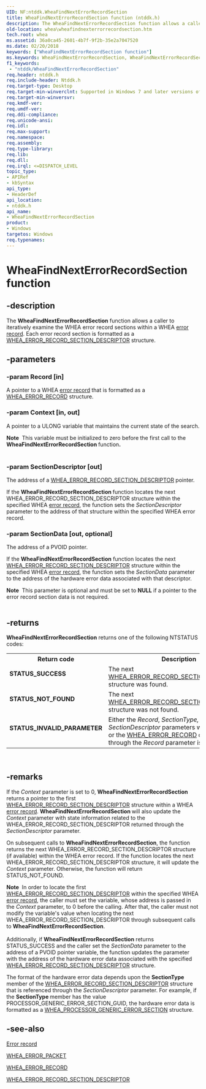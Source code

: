 ```yaml
---
UID: NF:ntddk.WheaFindNextErrorRecordSection
title: WheaFindNextErrorRecordSection function (ntddk.h)
description: The WheaFindNextErrorRecordSection function allows a caller to iteratively examine the WHEA error record sections within a WHEA error record. Each error record section is formatted as a WHEA_ERROR_RECORD_SECTION_DESCRIPTOR structure.
old-location: whea\wheafindnexterrorrecordsection.htm
tech.root: whea
ms.assetid: 36a0ca45-2601-4b7f-9f2b-35e2a7047520
ms.date: 02/20/2018
keywords: ["WheaFindNextErrorRecordSection function"]
ms.keywords: WheaFindNextErrorRecordSection, WheaFindNextErrorRecordSection function [WHEA Drivers and Applications], ntddk/WheaFindNextErrorRecordSection, whea.wheafindnexterrorrecordsection, whearef2_9beb5b85-6c25-49e5-9abc-bcb8e343c8c9.xml
f1_keywords:
 - "ntddk/WheaFindNextErrorRecordSection"
req.header: ntddk.h
req.include-header: Ntddk.h
req.target-type: Desktop
req.target-min-winverclnt: Supported in Windows 7 and later versions of Windows.
req.target-min-winversvr: 
req.kmdf-ver: 
req.umdf-ver: 
req.ddi-compliance: 
req.unicode-ansi: 
req.idl: 
req.max-support: 
req.namespace: 
req.assembly: 
req.type-library: 
req.lib: 
req.dll: 
req.irql: <=DISPATCH_LEVEL
topic_type:
- APIRef
- kbSyntax
api_type:
- HeaderDef
api_location:
- ntddk.h
api_name:
- WheaFindNextErrorRecordSection
product:
- Windows
targetos: Windows
req.typenames: 
---
```


# WheaFindNextErrorRecordSection function


## -description


The <b>WheaFindNextErrorRecordSection</b> function allows a caller to iteratively examine the WHEA error record sections within a WHEA <a href="https://docs.microsoft.com/windows-hardware/drivers/whea/error-records">error record</a>. Each error record section is formatted as a <a href="https://docs.microsoft.com/windows-hardware/drivers/ddi/ntddk/ns-ntddk-_whea_error_record_section_descriptor">WHEA_ERROR_RECORD_SECTION_DESCRIPTOR</a> structure.


## -parameters




### -param Record [in]

A pointer to a WHEA <a href="https://docs.microsoft.com/windows-hardware/drivers/whea/error-records">error record</a> that is formatted as a <a href="https://docs.microsoft.com/windows-hardware/drivers/ddi/ntddk/ns-ntddk-_whea_error_record">WHEA_ERROR_RECORD</a> structure.


### -param Context [in, out]

A pointer to a ULONG variable that maintains the current state of the search. 

<div class="alert"><b>Note</b>  This variable must be initialized to zero before the first call to the <b>WheaFindNextErrorRecordSection </b>function<b>.</b></div>
<div> </div>

### -param SectionDescriptor [out]

The address of a <a href="https://docs.microsoft.com/windows-hardware/drivers/ddi/ntddk/ns-ntddk-_whea_error_record_section_descriptor">WHEA_ERROR_RECORD_SECTION_DESCRIPTOR</a> pointer. 

If the <b>WheaFindNextErrorRecordSection </b>function locates the next WHEA_ERROR_RECORD_SECTION_DESCRIPTOR structure within the specified WHEA <a href="https://docs.microsoft.com/windows-hardware/drivers/whea/error-records">error record</a>, the function sets the <i>SectionDescriptor </i>parameter to the address of that structure within the specified WHEA error record.


### -param SectionData [out, optional]

The address of a PVOID pointer.

If the <b>WheaFindNextErrorRecordSection</b> function locates the next <a href="https://docs.microsoft.com/windows-hardware/drivers/ddi/ntddk/ns-ntddk-_whea_error_record_section_descriptor">WHEA_ERROR_RECORD_SECTION_DESCRIPTOR</a> structure within the specified WHEA <a href="https://docs.microsoft.com/windows-hardware/drivers/whea/error-records">error record</a>, the function sets the <i>SectionData</i> parameter to the address of the hardware error data associated with that descriptor.

<div class="alert"><b>Note</b>  This parameter is optional and must be set to <b>NULL</b> if a pointer to the error record section data is not required.</div>
<div> </div>

## -returns



<b>WheaFindNextErrorRecordSection</b> returns one of the following NTSTATUS codes:

<table>
<tr>
<th>Return code</th>
<th>Description</th>
</tr>
<tr>
<td width="40%">
<dl>
<dt><b>STATUS_SUCCESS</b></dt>
</dl>
</td>
<td width="60%">
The next  <a href="https://docs.microsoft.com/windows-hardware/drivers/ddi/ntddk/ns-ntddk-_whea_error_record_section_descriptor">WHEA_ERROR_RECORD_SECTION_DESCRIPTOR</a> structure was found. 

</td>
</tr>
<tr>
<td width="40%">
<dl>
<dt><b>STATUS_NOT_FOUND</b></dt>
</dl>
</td>
<td width="60%">
The next <a href="https://docs.microsoft.com/windows-hardware/drivers/ddi/ntddk/ns-ntddk-_whea_error_record_section_descriptor">WHEA_ERROR_RECORD_SECTION_DESCRIPTOR</a> structure was not found.

</td>
</tr>
<tr>
<td width="40%">
<dl>
<dt><b>STATUS_INVALID_PARAMETER</b></dt>
</dl>
</td>
<td width="60%">
Either the <i>Record</i>, <i>SectionType,</i> or <i>SectionDescriptor</i> parameters were set to <b>NULL</b>, or the <a href="https://docs.microsoft.com/windows-hardware/drivers/ddi/ntddk/ns-ntddk-_whea_error_record">WHEA_ERROR_RECORD</a> data referenced through the <i>Record </i>parameter is invalid.

</td>
</tr>
</table>
 




## -remarks



If the <i>Context</i> parameter is set to 0, <b>WheaFindNextErrorRecordSection </b>returns a pointer to the first <a href="https://docs.microsoft.com/windows-hardware/drivers/ddi/ntddk/ns-ntddk-_whea_error_record_section_descriptor">WHEA_ERROR_RECORD_SECTION_DESCRIPTOR</a> structure within a WHEA <a href="https://docs.microsoft.com/windows-hardware/drivers/whea/error-records">error record</a>. <b>WheaFindNextErrorRecordSection </b>will also update the <i>Context</i> parameter with state information related to the WHEA_ERROR_RECORD_SECTION_DESCRIPTOR returned through the <i>SectionDescriptor</i> parameter.

On subsequent calls to <b>WheaFindNextErrorRecordSection</b>, the function returns the next WHEA_ERROR_RECORD_SECTION_DESCRIPTOR structure (if available) within the WHEA error record. If the function locates the next WHEA_ERROR_RECORD_SECTION_DESCRIPTOR structure, it will update the <i>Context</i> parameter. Otherwise, the function will return STATUS_NOT_FOUND.

<div class="alert"><b>Note</b>  In order to locate the first <a href="https://docs.microsoft.com/windows-hardware/drivers/ddi/ntddk/ns-ntddk-_whea_error_record_section_descriptor">WHEA_ERROR_RECORD_SECTION_DESCRIPTOR</a> within the specified WHEA <a href="https://docs.microsoft.com/windows-hardware/drivers/whea/error-records">error record</a>, the caller must set the variable, whose address is passed in the <i>Context</i> parameter, to 0 before the calling. After that, the caller must not modify the variable's value when locating the next WHEA_ERROR_RECORD_SECTION_DESCRIPTOR through subsequent calls to <b>WheaFindNextErrorRecordSection</b>.</div>
<div> </div>
Additionally, if <b>WheaFindNextErrorRecordSection</b> returns STATUS_SUCCESS and the caller set the <i>SectionData</i> parameter to the address of a PVOID pointer variable, the function updates the parameter with the address of the hardware error data associated with the specified <a href="https://docs.microsoft.com/windows-hardware/drivers/ddi/ntddk/ns-ntddk-_whea_error_record_section_descriptor">WHEA_ERROR_RECORD_SECTION_DESCRIPTOR</a> structure. 

The format of the hardware error data depends upon the <b>SectionType </b>member of the <a href="https://docs.microsoft.com/windows-hardware/drivers/ddi/ntddk/ns-ntddk-_whea_error_record_section_descriptor">WHEA_ERROR_RECORD_SECTION_DESCRIPTOR</a> structure that is referenced through the <i>SectionDescriptor </i>parameter. For example, if the <b>SectionType </b>member has the value PROCESSOR_GENERIC_ERROR_SECTION_GUID, the hardware error data is formatted as a <a href="https://docs.microsoft.com/windows-hardware/drivers/ddi/ntddk/ns-ntddk-_whea_processor_generic_error_section">WHEA_PROCESSOR_GENERIC_ERROR_SECTION</a> structure.




## -see-also




<a href="https://docs.microsoft.com/windows-hardware/drivers/whea/error-records">Error record</a>



<a href="https://docs.microsoft.com/previous-versions/windows/hardware/drivers/ff560465(v=vs.85)">WHEA_ERROR_PACKET</a>



<a href="https://docs.microsoft.com/windows-hardware/drivers/ddi/ntddk/ns-ntddk-_whea_error_record">WHEA_ERROR_RECORD</a>



<a href="https://docs.microsoft.com/windows-hardware/drivers/ddi/ntddk/ns-ntddk-_whea_error_record_section_descriptor">WHEA_ERROR_RECORD_SECTION_DESCRIPTOR</a>
 

 

